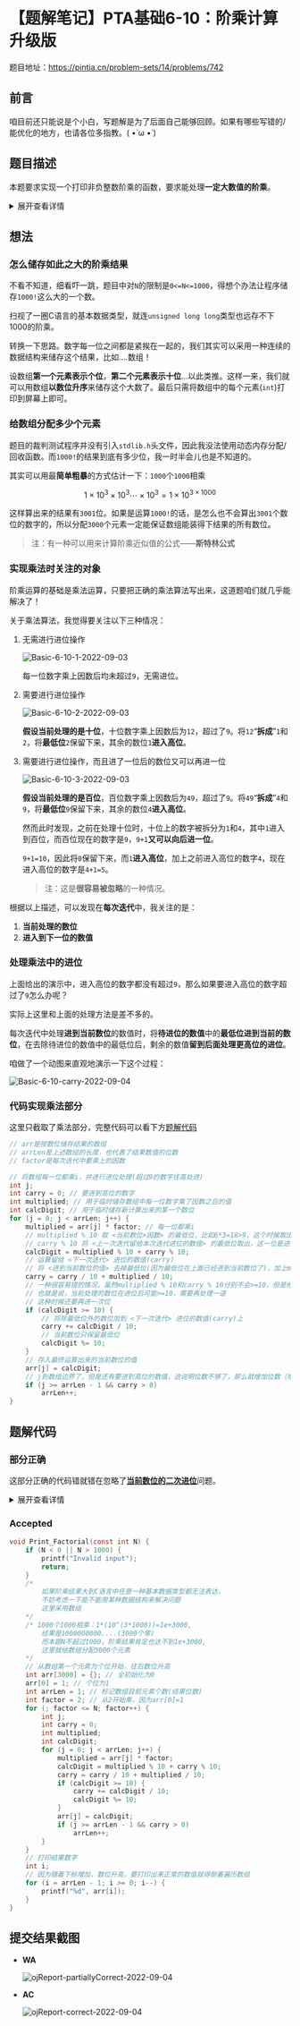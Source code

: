 # 【题解笔记】PTA基础6-10：阶乘计算升级版  

题目地址：https://pintia.cn/problem-sets/14/problems/742  

## 前言

咱目前还只能说是个小白，写题解是为了后面自己能够回顾。如果有哪些写错的/能优化的地方，也请各位多指教。( •̀ ω •́ )

## 题目描述

本题要求实现一个打印非负整数阶乘的函数，要求能处理**一定大数值的阶乘**。

<details>
<summary>展开查看详情</summary>

### 函数接口定义

```c
void Print_Factorial ( const int N );
```

其中`N`是用户传入的参数，其值**不超过1000**。如果`N`是非负整数，则该函数必须在一行中打印出N!的值，否则打印`"Invalid input"`。

### 裁判测试程序样例

```c
#include <stdio.h>

void Print_Factorial ( const int N );

int main()
{
    int N;
    
    scanf("%d", &N);
    Print_Factorial(N);
    return 0;
}

/* 你的代码将被嵌在这里 */
```

### 输入样例

```
15
```

### 输出样例

```
1307674368000
```

### 限制

|限制内容|限制条件|
|:---:|:---:|
|代码长度限制|16 KB|
|时间限制|400 ms|
|空间限制|64 MB|

</details>

## 想法

### 怎么储存如此之大的阶乘结果

不看不知道，细看吓一跳，题目中对`N`的限制是`0<=N<=1000`，得想个办法让程序储存`1000!`这么大的一个数。

扫视了一圈C语言的基本数据类型，就连`unsigned long long`类型也远存不下1000的阶乘。

转换一下思路。数字每一位之间都是紧挨在一起的，我们其实可以采用一种连续的数据结构来储存这个结果，比如....数组！

设数组**第一个元素表示个位**，**第二个元素表示十位**...以此类推。这样一来，我们就可以用数组**以数位升序**来储存这个大数了。最后只需将数组中的每个元素(`int`)打印到屏幕上即可。  

### 给数组分配多少个元素

题目的裁判测试程序并没有引入`stdlib.h`头文件，因此我没法使用动态内存分配/回收函数。而`1000!`的结果到底有多少位，我一时半会儿也是不知道的。  

其实可以用最**简单粗暴**的方式估计一下：`1000`个`1000`相乘

$$1\times 10^{3}\times 10^{3} \cdots \times 10^{3} = 1\times 10^{3\times1000}$$

这样算出来的结果有`3001`位。如果是运算`1000!`的话，是怎么也不会算出`3001`个数位的数字的，所以分配`3000`个元素一定能保证数组能装得下结果的所有数位。

> 注：有一种可以用来计算阶乘近似值的公式——**斯特林公式**

### 实现乘法时关注的对象

阶乘运算的基础是乘法运算，只要把正确的乘法算法写出来，这道题咱们就几乎能解决了！  

关于乘法算法，我觉得要关注以下三种情况：

1. 无需进行进位操作

    ![Basic-6-10-1-2022-09-03](https://raw.githubusercontent.com/cat-note/bottleassets/main/img/Basic-6-10-1-2022-09-03.png)  

    每一位数字乘上因数后均未超过`9`，无需进位。

2. 需要进行进位操作

    ![Basic-6-10-2-2022-09-03](https://raw.githubusercontent.com/cat-note/bottleassets/main/img/Basic-6-10-2-2022-09-03.png)  

    **假设当前处理的是十位**，十位数字乘上因数后为`12`，超过了`9`。将`12`“**拆成**”`1`和`2`，将**最低位**`2`保留下来，其余的数位`1`**进入高位**。

<a id="fallibility"></a>  

3. 需要进行进位操作，而且进了一位后的数位又可以再进一位

    ![Basic-6-10-3-2022-09-03](https://raw.githubusercontent.com/cat-note/bottleassets/main/img/Basic-6-10-3-2022-09-03.png)  

    **假设当前处理的是百位**，百位数字乘上因数后为`49`，超过了`9`。将`49`“**拆成**”`4`和`9`，将**最低位**`9`保留下来，其余的数位`4`**进入高位**。
    
    然而此时发现，之前在处理十位时，十位上的数字被拆分为`1`和`4`，其中`1`进入到百位，而百位现在的数字是`9`，`9+1`**又可以向后进一位**。

    `9+1=10`，因此将`0`保留下来，而`1`**进入高位**，加上之前进入高位的数字`4`，现在进入高位的数字是`4+1=5`。

    > 注：这是**很容易被忽略**的一种情况。

根据以上描述，可以发现在**每次迭代**中，我关注的是：  

1. **当前处理的数位**
2. **进入到下一位的数值**

### 处理乘法中的进位

上面给出的演示中，进入高位的数字都没有超过`9`，那么如果要进入高位的数字超过了`9`怎么办呢？  

实际上这里和上面的处理方法是差不多的。  

每次迭代中处理**进到当前数位**的数值时，将**待进位的数值**中的**最低位进到当前的数位**，在去除待进位的数值中的最低位后，剩余的数值**留到后面处理更高位的进位**。

咱做了一个动图来直观地演示一下这个过程：

![Basic-6-10-carry-2022-09-04](https://raw.githubusercontent.com/cat-note/bottleassets/main/img/Basic-6-10-carry-2022-09-04.gif)  

### 代码实现乘法部分

这里只截取了乘法部分，完整代码可以看下方[题解代码](#题解代码)  

```c
// arr是按数位储存结果的数组
// arrLen是上述数组的长度，也代表了结果数值的位数
// factor是每次迭代中要乘上的因数

// 将数组每一位都乘i，并进行进位处理(超过9的数字往高处进)
int j;
int carry = 0; // 要进到高位的数字
int multiplied; // 用于临时储存数组中每一位数字乘了因数之后的值
int calcDigit; // 用于临时储存新计算出来的某一个数位
for (j = 0; j < arrLen; j++) {
    multiplied = arr[j] * factor; // 每一位都乘i
    // multiplied % 10 取 <当前数位×因数> 的最低位，比如6*3=18>9，这个时候取出8，而1要进到高位
    // carry % 10 将 <上一次迭代留给本次迭代进位的数值> 的最低位取出，这一位是进到 <当前正在处理的数位> 的
    calcDigit = multiplied % 10 + carry % 10;
    // 运算留给 <下一次迭代> 进位的数值(carry)
    // 将 <进到当前数位的值> 去掉最低位(因为最低位在上面已经进到当前数位了)，加上multiplied要进到高位的数字
    carry = carry / 10 + multiplied / 10; 
    // 一种很容易错的情况，虽然multiplied % 10和carry % 10分别不会>=10，但是他们加起来是可能>=10的！
    // 也就是说，当前处理的数位在进位后可能>=10，需要再处理一道
    // 这种时候还要再进一次位
    if (calcDigit >= 10) {
        // 将除最低位外的数位加到 <下一次迭代> 进位的数值(carry)上
        carry += calcDigit / 10; 
        // 当前数位只保留最低位
        calcDigit %= 10;
    }
    // 存入最终运算出来的当前数位的值
    arr[j] = calcDigit;
    // j到数组边界了，但是还有要进到高位的数值，这说明位数不够了，那么就增加位数（增加数组元素）
    if (j >= arrLen - 1 && carry > 0) 
        arrLen++;
}
```

## 题解代码

### 部分正确

这部分正确的代码错就错在忽略了[**当前数位的二次进位**](#fallibility)问题。

<details>
<summary>展开查看详情</summary>

```c
void Print_Factorial(const int N) {
    if (N < 0) {
        printf("Invalid input");
        return;
    }
    int arr[3000] = {}; 
    arr[0] = 1; 
    int arrLen = 1; 
    int factor = 2; 
    for (; factor <= N; factor++) {
        int j;
        int carry = 0; 
        int multiplied; 
        for (j = 0; j < arrLen; j++) {
            multiplied = arr[j] * factor; 
            arr[j] = multiplied % 10 + carry % 10;
            carry = carry / 10 + multiplied / 10; 
            // 这里少考虑了一种情况
            if (j >= arrLen - 1 && carry > 0) 
                arrLen++;
        }
    }
    int i;
    for (i = arrLen - 1; i >= 0; i--) {
        printf("%d", arr[i]);
    }
}
```

</details>

### Accepted

```c
void Print_Factorial(const int N) {
    if (N < 0 || N > 1000) {
        printf("Invalid input");
        return;
    }
    /*
        如果阶乘结果大到C语言中任意一种基本数据类型都无法表达，
        不妨考虑一下能不能用某种数据结构来解决问题
        这里采用数组
    */
    /* 1000个1000相乘：1*(10^(3*1000))=1e+3000,
        结果是1000000000....(3000个零)
        而本题N不超过1000，阶乘结果肯定也达不到1e+3000,
        这里就给数组分配3000个元素
    */
    // 从数组第一个元素为个位开始，往后数位升高
    int arr[3000] = {}; // 全初始化为0
    arr[0] = 1; // 个位为1
    int arrLen = 1; // 标记数组目前元素个数(结果位数)
    int factor = 2; // 从2开始乘，因为arr[0]=1
    for (; factor <= N; factor++) {
        int j;
        int carry = 0; 
        int multiplied; 
        int calcDigit; 
        for (j = 0; j < arrLen; j++) {
            multiplied = arr[j] * factor; 
            calcDigit = multiplied % 10 + carry % 10;
            carry = carry / 10 + multiplied / 10; 
            if (calcDigit >= 10) {
                carry += calcDigit / 10;
                calcDigit %= 10;
            }
            arr[j] = calcDigit;
            if (j >= arrLen - 1 && carry > 0) 
                arrLen++;
        }
    }
    // 打印结果数字
    int i;
    // 因为随着下标增加，数位升高，要打印出来正常的数值就得倒着遍历数组
    for (i = arrLen - 1; i >= 0; i--) {
        printf("%d", arr[i]);
    }
}
```

## 提交结果截图  

* **WA**

    ![ojReport-partiallyCorrect-2022-09-04](https://raw.githubusercontent.com/cat-note/bottleassets/main/img/ojReport-partiallyCorrect-2022-09-04.png)  

* **AC**  

    ![ojReport-correct-2022-09-04](https://raw.githubusercontent.com/cat-note/bottleassets/main/img/ojReport-correct-2022-09-04.png)  